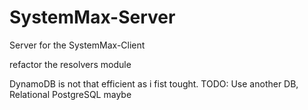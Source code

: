 # SystemMax-Server
Server for the SystemMax-Client

refactor the resolvers module

DynamoDB is not that efficient as i fist tought.
TODO: Use another DB, Relational PostgreSQL maybe
